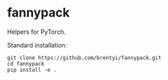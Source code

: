 # fannypack

Helpers for PyTorch.

Standard installation:
```
git clone https://github.com/brentyi/fannypack.git
cd fannypack
pip install -e .
```

